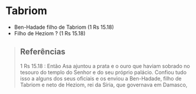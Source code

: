 # Tabriom
- Ben-Hadade filho de Tabriom (1 Rs 15.18)
- Filho de Heziom ? (1 Rs 15.18)

> ## Referências
> 1 Rs 15.18 : Então Asa ajuntou a prata e o ouro que haviam sobrado no tesouro do templo do Senhor e do seu próprio palácio. Confiou tudo isso a alguns dos seus oficiais e os enviou a Ben-Hadade, filho de Tabriom e neto de Heziom, rei da Síria, que governava em Damasco,